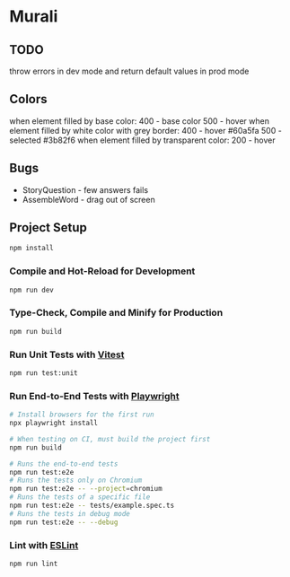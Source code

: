 # Murali

## TODO

throw errors in dev mode and return default values in prod mode

## Colors

when element filled by base color:
400 - base color
500 - hover
when element filled by white color with grey border:
400 - hover #60a5fa
500 - selected #3b82f6
when element filled by transparent color:
200 - hover

## Bugs

- StoryQuestion - few answers fails
- AssembleWord - drag out of screen

## Project Setup

```sh
npm install
```

### Compile and Hot-Reload for Development

```sh
npm run dev
```

### Type-Check, Compile and Minify for Production

```sh
npm run build
```

### Run Unit Tests with [Vitest](https://vitest.dev/)

```sh
npm run test:unit
```

### Run End-to-End Tests with [Playwright](https://playwright.dev)

```sh
# Install browsers for the first run
npx playwright install

# When testing on CI, must build the project first
npm run build

# Runs the end-to-end tests
npm run test:e2e
# Runs the tests only on Chromium
npm run test:e2e -- --project=chromium
# Runs the tests of a specific file
npm run test:e2e -- tests/example.spec.ts
# Runs the tests in debug mode
npm run test:e2e -- --debug
```

### Lint with [ESLint](https://eslint.org/)

```sh
npm run lint
```
